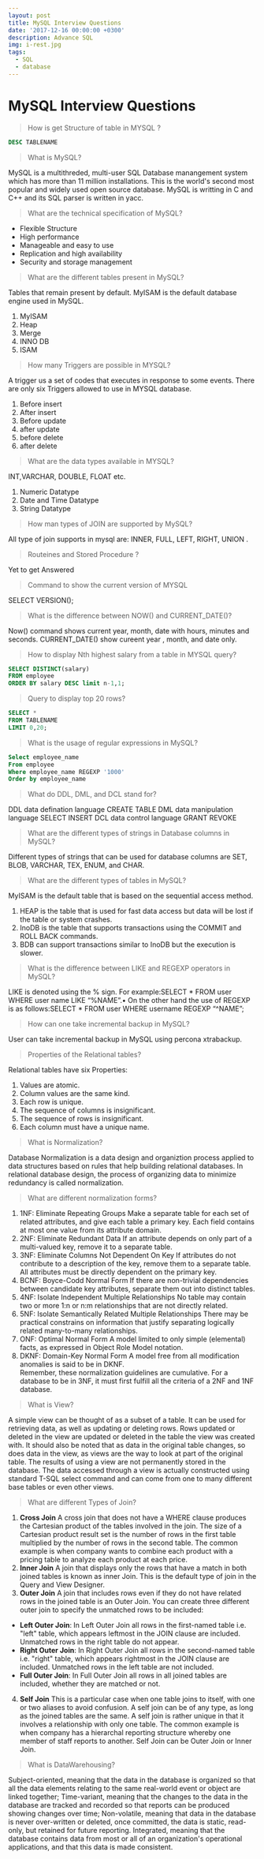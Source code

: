 ```yaml
---
layout: post
title: MySQL Interview Questions
date: '2017-12-16 00:00:00 +0300'
description: Advance SQL
img: i-rest.jpg
tags:
  - SQL
  - database
---
```


# MySQL Interview Questions

> How is get Structure of table in MYSQL ?

```SQL
DESC TABLENAME
```
> What is MySQL?

MySQL is a multithreded, multi-user SQL Database manangement system which has more than 11 million installations. This is the world's second most popular and widely used open source database. MySQL is writting in C and C++ and its SQL parser is written in yacc.

>What are the technical specification of MySQL?

- Flexible Structure
- High performance
- Manageable and easy to use
- Replication and high availability
- Security and storage management

> What are the different tables present in MySQL?

Tables that remain present by default. MyISAM is the default database engine used in MySQL.
1. MyISAM
2. Heap
3. Merge
4. INNO DB
5. ISAM

> How many Triggers are possible in MYSQL?

A trigger us a set of codes that executes in response to some events. There are only six Triggers allowed to use in MYSQL database.
1. Before insert
2. After insert
3. Before update
4. after update
5. before delete
6. after delete


> What are the data types available in MYSQL?  

INT,VARCHAR, DOUBLE, FLOAT etc.
1. Numeric Datatype
2. Date and Time Datatype
3. String Datatype

>How man types of JOIN are supported by MySQL?

All type of join supports in mysql are: INNER, FULL, LEFT, RIGHT, UNION .

>Routeines and Stored Procedure ?

Yet to get Answered

>Command to show the current version of MYSQL

SELECT VERSION();

>What is the difference between NOW() and CURRENT_DATE()?

 Now() command shows current year, month, date with hours, minutes and seconds. CURRENT_DATE() show cureent year , month, and date only.

> How to display Nth highest salary from a table in MYSQL query?

```SQL
SELECT DISTINCT(salary)
FROM employee
ORDER BY salary DESC limit n-1,1;
```

>Query to display top 20 rows?

```SQL
SELECT *
FROM TABLENAME
LIMIT 0,20;
```

>What is the usage of regular expressions in MySQL?

```SQL
Select employee_name  
From employee  
Where employee_name REGEXP '1000'  
Order by employee_name  
```

>What do DDL, DML, and DCL stand for?

DDL data defination language CREATE TABLE
DML data manipulation language SELECT INSERT
DCL data control language GRANT REVOKE

>What are the different types of strings in Database columns in MySQL?

Different types of strings that can be used for database columns are SET, BLOB, VARCHAR, TEX, ENUM, and CHAR.

>What are the different types of tables in MySQL?

MyISAM is the default table that is based on the sequential access method.

1. HEAP is the table that is used for fast data access but data will be lost if the table or system crashes.
2. InoDB is the table that supports transactions using the COMMIT and ROLL BACK commands.
3. BDB can support transactions similar to InoDB but the execution is slower.

>What is the difference between LIKE and REGEXP operators in MySQL?

 LIKE is denoted using the % sign. For example:SELECT * FROM user WHERE user name LIKE “%NAME”.• On the other hand the use of REGEXP is as follows:SELECT * FROM user WHERE username REGEXP “^NAME”;

> How can one take incremental backup in MySQL?

User can take incremental backup in MySQL using percona xtrabackup.

>Properties of the Relational tables?

Relational tables have six Properties:
1. Values are atomic.
2. Column values are the same kind.
3. Each row is unique.
4. The sequence of columns is insignificant.
5. The sequence of rows is insignificant.
6. Each column must have a unique name.

> What is Normalization?

Database Normalization is a data design and organiztion process applied to data structures based on rules that help building relational databases. In relational database design, the process of organizing data to minimize redundancy is called normalization.

> What are different normalization forms?

1. 1NF: Eliminate Repeating Groups Make a separate table for each set of related attributes, and give each table a primary key. Each field contains at most one value from its attribute domain.
2. 2NF: Eliminate Redundant Data If an attribute depends on only part of a multi-valued key, remove it to a separate table.
3. 3NF: Eliminate Columns Not Dependent On Key If attributes do not contribute to a description of the key, remove them to a separate table. All attributes must be directly dependent on the primary key.
4. BCNF: Boyce-Codd Normal Form If there are non-trivial dependencies between candidate key attributes, separate them out into distinct tables.
5. 4NF: Isolate Independent Multiple Relationships No table may contain two or more 1:n or n:m relationships that are not directly related.
6. 5NF: Isolate Semantically Related Multiple Relationships There may be practical constrains on information that justify separating logically related many-to-many relationships.
7. ONF: Optimal Normal Form A model limited to only simple (elemental) facts, as expressed in Object Role Model notation.
8. DKNF: Domain-Key Normal Form A model free from all modification anomalies is said to be in DKNF.  
Remember, these normalization guidelines are cumulative. For a database to be in 3NF, it must first fulfill all the criteria of a 2NF and 1NF database.

> What is View?

A simple view can be thought of as a subset of a table. It can be used for retrieving data, as well as updating or deleting rows. Rows updated or deleted in the view are updated or deleted in the table the view was created with. It should also be noted that as data in the original table changes, so does data in the view, as views are the way to look at part of the original table. The results of using a view are not permanently stored in the database. The data accessed through a view is actually constructed using standard T-SQL select command and can come from one to many different base tables or even other views.


>What are different Types of Join?

1. **Cross Join** A cross join that does not have a WHERE clause produces the Cartesian product of the tables involved in the join. The size of a Cartesian product result set is the number of rows in the first table multiplied by the number of rows in the second table. The common example is when company wants to combine each product with a pricing table to analyze each product at each price.
2. **Inner Join** A join that displays only the rows that have a match in both joined tables is known as inner Join. This is the default type of join in the Query and View Designer.
3. **Outer Join** A join that includes rows even if they do not have related rows in the joined table is an Outer Join. You can create three different outer join to specify the unmatched rows to be included:
  -  **Left Outer Join**: In Left Outer Join all rows in the first-named table i.e. "left" table, which appears leftmost in the JOIN clause are included. Unmatched rows in the right table do not appear.
  - **Right Outer Join**: In Right Outer Join all rows in the second-named table i.e. "right" table, which appears rightmost in the JOIN clause are included. Unmatched rows in the left table are not included.
  - **Full Outer Join**: In Full Outer Join all rows in all joined tables are included, whether they are matched or not.
4. **Self Join** This is a particular case when one table joins to itself, with one or two aliases to avoid confusion. A self join can be of any type, as long as the joined tables are the same. A self join is rather unique in that it involves a relationship with only one table. The common example is when company has a hierarchal reporting structure whereby one member of staff reports to another. Self Join can be Outer Join or Inner Join.

>What is DataWarehousing?

Subject-oriented, meaning that the data in the database is organized so that all the data elements relating to the same real-world event or object are linked together;
Time-variant, meaning that the changes to the data in the database are tracked and recorded so that reports can be produced showing changes over time;
Non-volatile, meaning that data in the database is never over-written or deleted, once committed, the data is static, read-only, but retained for future reporting.
Integrated, meaning that the database contains data from most or all of an organization's operational applications, and that this data is made consistent.
